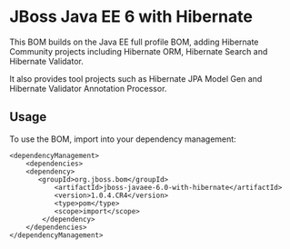 JBoss Java EE 6 with Hibernate
==============================

This BOM builds on the Java EE full profile BOM, adding Hibernate Community projects including Hibernate ORM, Hibernate Search and Hibernate Validator.

It also provides tool projects such as Hibernate JPA Model Gen and Hibernate Validator Annotation Processor.

Usage
-----

To use the BOM, import into your dependency management:

    <dependencyManagement>
        <dependencies>
	    <dependency>
	       <groupId>org.jboss.bom</groupId>
               <artifactId>jboss-javaee-6.0-with-hibernate</artifactId>
               <version>1.0.4.CR4</version>
               <type>pom</type>
               <scope>import</scope>
            </dependency>
        </dependencies>
    </dependencyManagement> 

